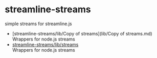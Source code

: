 # streamline-streams

simple streams for streamline.js

* [streamline-streams/lib/Copy of streams](lib/Copy of streams.md)  
  Wrappers for node.js streams
* [streamline-streams/lib/streams](lib/streams.md)  
  Wrappers for node.js streams
